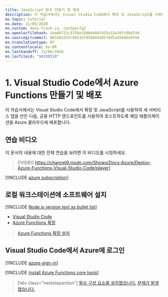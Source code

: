 ```yaml
---
title: JavaScript 함수 만들기 및 배포
description: 이 자습서에서는 Visual Studio Code에서 확장 및 JavaScript를 사용하여 새 서버리스 앱을 만든 다음, 공용 HTTP 엔드포인트를 사용하여 호스트하도록 해당 애플리케이션을 Azure 클라우드에 배포합니다.
ms.topic: tutorial
ms.date: 11/05/2020
ms.custom: devx-track-js, contperfq2
ms.openlocfilehash: cba66f22c3750e33d8de04fd35e32e38fc08d744
ms.sourcegitcommit: 801682d3fc9651bf95d44e58574d5a4564be6feb
ms.translationtype: HT
ms.contentlocale: ko-KR
ms.lasthandoff: 11/06/2020
ms.locfileid: "94338519"
---
```

# <a name="1-create-and-deploy-azure-functions-from-visual-studio-code"></a>1. Visual Studio Code에서 Azure Functions 만들기 및 배포

이 자습서에서는 Visual Studio Code에서 확장 및 JavaScript를 사용하여 새 서버리스 앱을 만든 다음, 공용 HTTP 엔드포인트를 사용하여 호스트하도록 해당 애플리케이션을 Azure 클라우드에 배포합니다.

## <a name="walkthrough-video"></a>연습 비디오

이 문서의 내용에 대한 전체 연습을 보려면 이 비디오를 시청하세요.

> [!VIDEO https://channel9.msdn.com/Shows/Docs-Azure/Deploy-Azure-Functions-Visual-Studio-Code/player]

[!INCLUDE [azure subscription](../includes/environment-subscription-h2.md)]

## <a name="install-software-to-local-workstation"></a>로컬 워크스테이션에 소프트웨어 설치

[!INCLUDE [Node.js version text as bullet list](../includes/environment-nodejs-bullet-list.md)]
- [Visual Studio Code](https://code.visualstudio.com/)
- [Azure Functions 확장](https://marketplace.visualstudio.com/items?itemName=ms-azuretools.vscode-azurefunctions)

> <a class="tutorial-install-extension-btn" href="https://marketplace.visualstudio.com/items?itemName=ms-azuretools.vscode-azurefunctions">Azure Functions 확장 설치</a>

## <a name="sign-in-to-azure-in-visual-studio-code"></a>Visual Studio Code에서 Azure에 로그인

[!INCLUDE [azure-sign-in](../includes/azure-sign-in-vscode.md)]

[!INCLUDE [Install Azure Functions core tools](../includes/environment-functions-core-tools.md)]

> [!div class="nextstepaction"]
> [필수 구성 요소를 설치했습니다.](tutorial-vscode-serverless-node-create-local.md) [문제가 발생했습니다.](https://www.research.net/r/PWZWZ52?tutorial=node-deployment-azurefunctions&step=getting-started)
